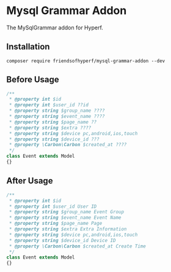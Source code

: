 # Mysql Grammar Addon

The MySqlGrammar addon for Hyperf.

## Installation

```shell
composer require friendsofhyperf/mysql-grammar-addon --dev
```

## Before Usage

```php
/**
 * @property int $id
 * @property int $user_id ??id
 * @property string $group_name ????
 * @property string $event_name ????
 * @property string $page_name ??
 * @property string $extra ????
 * @property string $device pc,android,ios,touch
 * @property string $device_id ???
 * @property \Carbon\Carbon $created_at ????
 */
class Event extends Model
{}
```

## After Usage

```php
/**
 * @property int $id 
 * @property int $user_id User ID
 * @property string $group_name Event Group
 * @property string $event_name Event Name
 * @property string $page_name Page
 * @property string $extra Extra Information
 * @property string $device pc,android,ios,touch
 * @property string $device_id Device ID
 * @property \Carbon\Carbon $created_at Create Time
 */
class Event extends Model
{}
```
